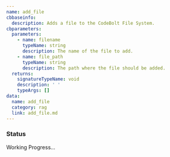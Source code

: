 ```yaml
---
name: add_file
cbbaseinfo:
  description: Adds a file to the CodeBolt File System.
cbparameters:
  parameters:
    - name: filename
      typeName: string
      description: The name of the file to add.
    - name: file_path
      typeName: string
      description: The path where the file should be added.
  returns:
    signatureTypeName: void
    description: ' '
    typeArgs: []
data:
  name: add_file
  category: rag
  link: add_file.md
---
```

<CBBaseInfo/> 
 <CBParameters/>

### Status 

Working Progress...